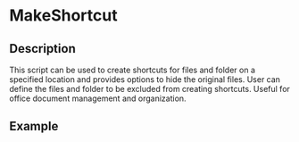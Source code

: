 # MakeShortcut

## Description
This script can be used to create shortcuts for files and folder on a specified location and provides options to hide the original files.
User can define the files and folder to be excluded from creating shortcuts.
Useful for office document management and organization.

## Example

